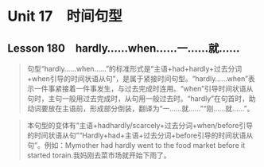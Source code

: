 ﻿ # Unit 17　时间句型
 ## Lesson 180　hardly……when……一……就……
 
> 句型“hardly……when……”的标准形式是“主语+had+hardly+过去分词+when引导的时间状语从句”，是属于紧接时间句型。“hardly……when”表示一件事紧接着一件事发生，与过去完成时连用。“when”引导时间状语从句时，主句一般用过去完成时，从句用一般过去时。“hardly”在句首时，助动词要放在主语前，形成部分倒装，翻译为“一……就……”“刚……就……”。

> 本句型的变体有“主语+hadhardly/scarcely+过去分词+when/before引导的时间状语从句”“Hardly+had+主语+过去分词+before引导的时间状语从句”。例如：Mymother had hardly went to the food market before it started torain.我妈刚去菜市场就开始下雨了。


 